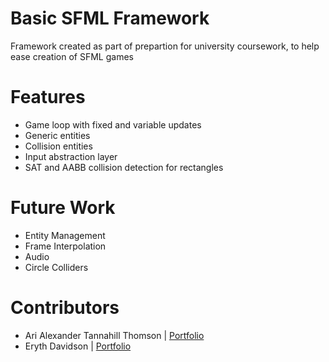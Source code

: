 # Basic SFML Framework

Framework created as part of prepartion for university coursework, to help ease creation of SFML games

# Features
- Game loop with fixed and variable updates
- Generic entities
- Collision entities
- Input abstraction layer
- SAT and AABB collision detection for rectangles
  
# Future Work
- Entity Management
- Frame Interpolation
- Audio
- Circle Colliders

# Contributors
- Ari Alexander Tannahill Thomson | [Portfolio](aatthomsondev.co.uk)
- Eryth Davidson | [Portfolio](eryth.is-a.dev/)


